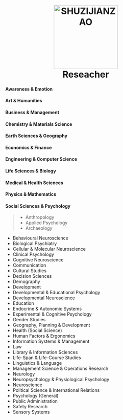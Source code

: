  <h1  align="center"> 
  <br>
  <a href="https://github.com/shuzijianzao/Spiral3D/blob/master/Picture/spiral+shuzijianzao(for wechat cover)"><img src="https://github.com/shuzijianzao/Spiral3D/blob/master/Picture/spiral+shuzijianzao(for wechat cover).png" alt="SHUZIJIANZAO" width="200"></a>
  <br>
  Reseacher
  <br>
</h1>

#### Awareness & Emotion
#### Art & Humanities
#### Business & Management
#### Chemistry & Materials Science
#### Earth Sciences & Geography
#### Economics & Finance
#### Engineering & Computer Science
#### Life Sciences & Biology
#### Medical & Health Sciences
#### Physics & Mathematics 
#### Social Sciences & Psychology

>* Anthropology
>* Applied Psychology
>* Archaeology
* Behavioural Neuroscience
* Biological Psychiatry
* Cellular & Molecular Neuroscience
* Clinical Psychology
* Cognitive Neuroscience
* Communication
* Cultural Studies
* Decision Sciences
* Demography
* Development
* Developmental & Educational Psychology
* Developmental Neuroscience
* Education
* Endocrine & Autonomic Systems
* Experimental & Cognitive Psychology
* Gender Studies
* Geography, Planning & Development
* Health (Social Science)
* Human Factors & Ergonomics
* Information Systems & Management
* Law
* Library & Information Sciences
* Life-Span & Life-Course Studies
* Linguistics & Language
* Management Science & Operations Research
* Neurology
* Neuropsychology & Physiological Psychology
* Neuroscience
* Political Science & International Relations
* Psychology (General)
* Public Administration
* Safety Research
* Sensory Systems	